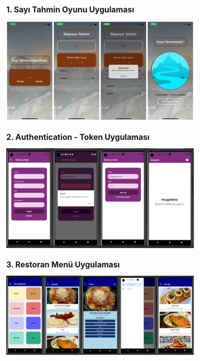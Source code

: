 ## 1. Sayı Tahmin Oyunu Uygulaması

![image](https://github.com/edadural/rn/blob/main/1-oyun/assets/oyun.png)


## 2. Authentication - Token Uygulaması

![image](https://github.com/edadural/rn/blob/main/2-auth/assets/auth.png)

## 3. Restoran Menü Uygulaması

![image](https://github.com/edadural/rn/blob/main/3-food/assets/food.png)
